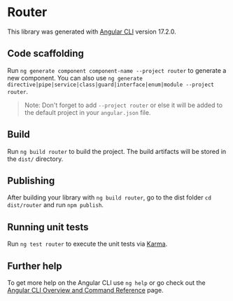 # Router

This library was generated with [Angular CLI](https://github.com/angular/angular-cli) version 17.2.0.

## Code scaffolding

Run `ng generate component component-name --project router` to generate a new component. You can also use `ng generate directive|pipe|service|class|guard|interface|enum|module --project router`.

> Note: Don't forget to add `--project router` or else it will be added to the default project in your `angular.json` file.

## Build

Run `ng build router` to build the project. The build artifacts will be stored in the `dist/` directory.

## Publishing

After building your library with `ng build router`, go to the dist folder `cd dist/router` and run `npm publish`.

## Running unit tests

Run `ng test router` to execute the unit tests via [Karma](https://karma-runner.github.io).

## Further help

To get more help on the Angular CLI use `ng help` or go check out the [Angular CLI Overview and Command Reference](https://angular.io/cli) page.
